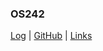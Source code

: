 ### OS242

[Log](https://akmalnabil22.github.io/os242/TXT/mylog.txt) | [GitHub](https://github.com/akmalnabil22/os242/) | [Links]({{https://github.com/akmalnabil22/os242/blob/main/links.md}})  
